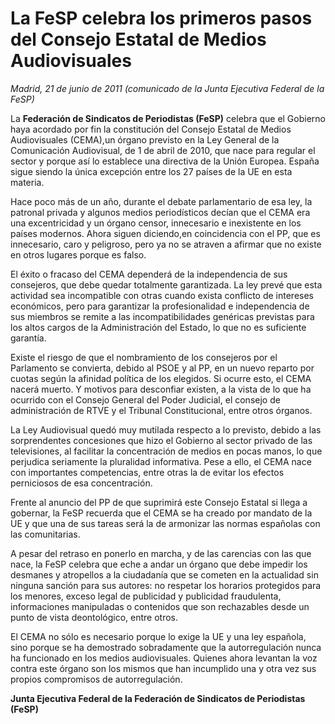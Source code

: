 # La FeSP celebra los primeros pasos del Consejo Estatal de Medios Audiovisuales

*Madrid, 21 de junio de 2011 (comunicado de la Junta Ejecutiva Federal de la FeSP)*

La **Federación de Sindicatos de Periodistas (FeSP)** celebra que el Gobierno haya acordado por fin la constitución del Consejo Estatal de Medios Audiovisuales (CEMA),un órgano previsto en la Ley General de la Comunicación Audiovisual, de 1 de abril de 2010, que nace para regular el sector y porque así lo establece una directiva de la Unión Europea. España sigue siendo la única excepción entre los 27 países de la UE en esta materia.

Hace poco más de un año, durante el debate parlamentario de esa ley, la patronal privada y algunos medios periodísticos decían que el CEMA era una excentricidad y un órgano censor, innecesario e inexistente en los países modernos. Ahora siguen diciendo,en coincidencia con el PP, que es innecesario, caro y peligroso, pero ya no se atraven a afirmar que no existe en otros lugares porque es falso.

El éxito o fracaso del CEMA dependerá de la independencia de sus consejeros, que debe quedar totalmente garantizada. La ley prevé que esta actividad sea incompatible con otras cuando exista conflicto de intereses económicos, pero para garantizar la profesionalidad e independencia de sus miembros se remite a las incompatibilidades genéricas previstas para los altos cargos de la Administración del Estado, lo que no es suficiente garantía.

Existe el riesgo de que el nombramiento de los consejeros por el Parlamento se convierta, debido al PSOE y al PP, en un nuevo reparto por cuotas según la afinidad política de los elegidos. Si ocurre esto, el CEMA nacerá muerto. Y motivos para desconfiar existen, a la vista de lo que ha ocurrido con el Consejo General del Poder Judicial, el consejo de administración de RTVE y el Tribunal Constitucional, entre otros órganos.

La Ley Audiovisual quedó muy mutilada respecto a lo previsto, debido a las sorprendentes concesiones que hizo el Gobierno al sector privado de las televisiones, al facilitar la concentración de medios en pocas manos, lo que perjudica seriamente la pluralidad informativa. Pese a ello, el CEMA nace con importantes competencias, entre otras la de evitar los efectos perniciosos de esa concentración.

Frente al anuncio del PP de que suprimirá este Consejo Estatal si llega a gobernar, la FeSP recuerda que el CEMA se ha creado por mandato de la UE y que una de sus tareas será la de armonizar las normas españolas con las comunitarias.

A pesar del retraso en ponerlo en marcha, y de las carencias con las que nace, la FeSP celebra que eche a andar un órgano que debe impedir los desmanes y atropellos a la ciudadanía que se cometen en la actualidad sin ninguna sanción para sus autores: no respetar los horarios protegidos para los menores, exceso legal de publicidad y publicidad fraudulenta, informaciones manipuladas o contenidos que son rechazables desde un punto de vista deontológico, entre otros.

El CEMA no sólo es necesario porque lo exige la UE y una ley española, sino porque se ha demostrado sobradamente que la autorregulación nunca ha funcionado en los medios audiovisuales. Quienes ahora levantan la voz contra este órgano son los mismos que han incumplido una y otra vez sus propios compromisos de autorregulación.

**Junta Ejecutiva Federal de la Federación de Sindicatos de Periodistas (FeSP)**
